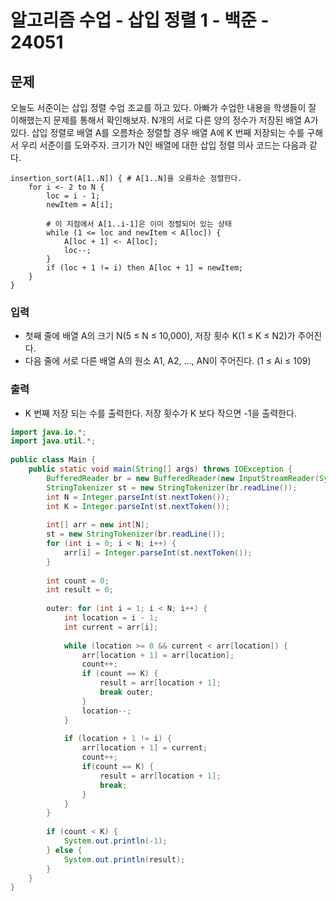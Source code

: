 # 알고리즘 수업 - 삽입 정렬 1 - 백준 - 24051
## 문제
오늘도 서준이는 삽입 정렬 수업 조교를 하고 있다. 아빠가 수업한 내용을 학생들이 잘 이해했는지 문제를 통해서 확인해보자.
N개의 서로 다른 양의 정수가 저장된 배열 A가 있다. 삽입 정렬로 배열 A를 오름차순 정렬할 경우 배열 A에 K 번째 저장되는 수를 구해서 우리 서준이를 도와주자.
크기가 N인 배열에 대한 삽입 정렬 의사 코드는 다음과 같다.

```
insertion_sort(A[1..N]) { # A[1..N]을 오름차순 정렬한다.
    for i <- 2 to N {
        loc = i - 1;
        newItem = A[i];

        # 이 지점에서 A[1..i-1]은 이미 정렬되어 있는 상태
        while (1 <= loc and newItem < A[loc]) {
            A[loc + 1] <- A[loc];
            loc--;
        }
        if (loc + 1 != i) then A[loc + 1] = newItem;
    }
}
```

### 입력
- 첫째 줄에 배열 A의 크기 N(5 ≤ N ≤ 10,000), 저장 횟수 K(1 ≤ K ≤ N2)가 주어진다.
- 다음 줄에 서로 다른 배열 A의 원소 A1, A2, ..., AN이 주어진다. (1 ≤ Ai ≤ 109)
### 출력
- K 번째 저장 되는 수를 출력한다. 저장 횟수가 K 보다 작으면 -1을 출력한다.

```java
import java.io.*;  
import java.util.*;  
  
public class Main {  
    public static void main(String[] args) throws IOException {  
        BufferedReader br = new BufferedReader(new InputStreamReader(System.in));  
        StringTokenizer st = new StringTokenizer(br.readLine());  
        int N = Integer.parseInt(st.nextToken());  
        int K = Integer.parseInt(st.nextToken());  
  
        int[] arr = new int[N];  
        st = new StringTokenizer(br.readLine());  
        for (int i = 0; i < N; i++) {  
            arr[i] = Integer.parseInt(st.nextToken());  
        }  
  
        int count = 0;  
        int result = 0;  
  
        outer: for (int i = 1; i < N; i++) {  
            int location = i - 1;  
            int current = arr[i];  
  
            while (location >= 0 && current < arr[location]) {  
                arr[location + 1] = arr[location];  
                count++;  
                if (count == K) {  
                    result = arr[location + 1];  
                    break outer;  
                }  
                location--;  
            }  
  
            if (location + 1 != i) {  
                arr[location + 1] = current;  
                count++;  
                if(count == K) {  
                    result = arr[location + 1];  
                    break;  
                }  
            }  
        }  
  
        if (count < K) {  
            System.out.println(-1);  
        } else {  
            System.out.println(result);  
        }  
    }  
}
```